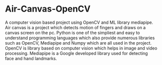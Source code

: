 # Air-Canvas-OpenCV

A computer vision based project using OpenCV and ML library mediapipe. Air canvas is a project which detects motion of fingers and draws on a canvas screen on the pc. 
Python is one of the simpliest and easy to understand programming languages which also provide numerous libraries such as OpenCV, Mediapipe and Numpy which are all used in the project. 
OpenCV is library based on computer vision which helps in image and video processing. Mediapipe is a Google developed library used for detecting face and hand landmarks.
